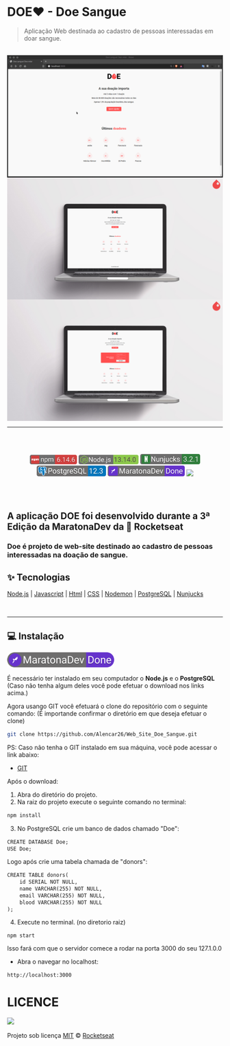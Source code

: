 # DOE❤ - Doe Sangue 
> Aplicação Web destinada ao cadastro de pessoas interessadas em doar sangue.
<br>

<div align="center">
<img src="./github/gif-1.gif" align="center" style="width: 1280px">
<img stryle="size: " src="./github/Doe-1.png" align="center">
<img src="./github/Doe-2.png" align="center">
</div>
<hr>

<br><br>

<div align="center">
<img src="./github/npm-v.png" style="width: 110px">
<img src="./github/node2.png" style="width: 140px">

<img src="./github/nunjucks.png" style="width: 140px">
<img src="./github/postgresql.png" style="width: 162px">
<img src="./github/maratonaDev.png" style="width: 180px">
<img src="https://img.shields.io/npm/l/express" style="width: 98.5px"/>

</div>

<br><br>


## A aplicação DOE foi desenvolvido durante a 3ª Edição da MaratonaDev da :rocket: Rocketseat

### Doe é projeto de web-site destinado ao cadastro de pessoas interessadas na doação de sangue.


## :sparkles: Tecnologias

[Node.js](https://nodejs.org/en/)
| [Javascript](https://developer.mozilla.org/pt-BR/docs/Aprender/JavaScript)
| [Html](https://tableless.com.br/o-que-html-basico/)
| [CSS](https://www.w3schools.com/css/)
| [Nodemon](https://nodemon.io/)
| [PostgreSQL](https://www.postgresql.org/)
| [Nunjucks](https://mozilla.github.io/nunjucks/)

<br><hr>

## 💻 Instalação
<img src="./github/maratonaDevR.png" style="width: 250px">

É necessário ter instalado em seu computador o **Node.js** e o **PostgreSQL** (Caso não tenha algum deles você pode efetuar o download nos links acima.)

Agora usango GIT você efetuará o clone do repositório com o seguinte comando:
(É importande confirmar o diretório em que deseja efetuar o clone)
```sh
git clone https://github.com/Alencar26/Web_Site_Doe_Sangue.git
```

PS: Caso não tenha o GIT instalado em sua máquina, você pode acessar o link abaixo:<br>
 - [GIT](https://git-scm.com/downloads)

Após o download:

1. Abra do diretório do projeto.
2. Na raiz do projeto execute o seguinte comando no terminal:

```sh
npm install
```

3. No PostgreSQL crie um banco de dados chamado "Doe":
```
CREATE DATABASE Doe;
USE Doe;
```
Logo após crie uma tabela chamada de "donors":
```
CREATE TABLE donors(
    id SERIAL NOT NULL,
    name VARCHAR(255) NOT NULL,
    email VARCHAR(255) NOT NULL,
    blood VARCHAR(255) NOT NULL
);
```

4. Execute no terminal. (no diretorio raiz)
```
npm start
```
Isso fará com que o servidor comece a rodar na porta 3000 do seu 127.1.0.0
- Abra o navegar no localhost:
```
http://localhost:3000
```

# LICENCE
<img src="https://img.shields.io/npm/l/express" style="width: 98.5px"/>

Projeto sob licença <a href="./LICENSE">MIT</a> © <A href="https://rocketseat.com.br/">Rocketseat</a>